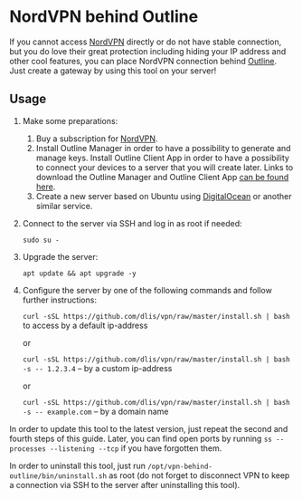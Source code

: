 # NordVPN behind Outline

If you cannot access [NordVPN](https://nordvpn.com/) directly or do not have stable connection, but you do love their
great protection including hiding your IP address and other cool features, you can place NordVPN connection
behind [Outline](https://getoutline.org/). Just create a gateway by using this tool on your server!

## Usage

1. Make some preparations:
    1. Buy a subscription for [NordVPN](https://nordvpn.com/).
    1. Install Outline Manager in order to have a possibility to generate and manage keys. Install Outline Client App in
       order to have a possibility to connect your devices to a server that you will create later. Links to download the
       Outline Manager and Outline Client App [can be found here](https://getoutline.org/).
    1. Create a new server based on Ubuntu using [DigitalOcean](https://digitalocean.com/) or another similar service.

2. Connect to the server via SSH and log in as root if needed:

   ```sudo su -```

3. Upgrade the server:

   ```apt update && apt upgrade -y```

4. Configure the server by one of the following commands and follow further instructions:

   ```curl -sSL https://github.com/dlis/vpn/raw/master/install.sh | bash``` to access by a default ip-address

   or

   ```curl -sSL https://github.com/dlis/vpn/raw/master/install.sh | bash -s -- 1.2.3.4``` – by a custom ip-address

   or

   ```curl -sSL https://github.com/dlis/vpn/raw/master/install.sh | bash -s -- example.com``` – by a domain name

In order to update this tool to the latest version, just repeat the second and fourth steps of this guide. Later, you
can find open ports by running ```ss --processes --listening --tcp``` if you have forgotten them.

In order to uninstall this tool, just run ```/opt/vpn-behind-outline/bin/uninstall.sh``` as root (do not forget to
disconnect VPN to keep a connection via SSH to the server after uninstalling this tool).